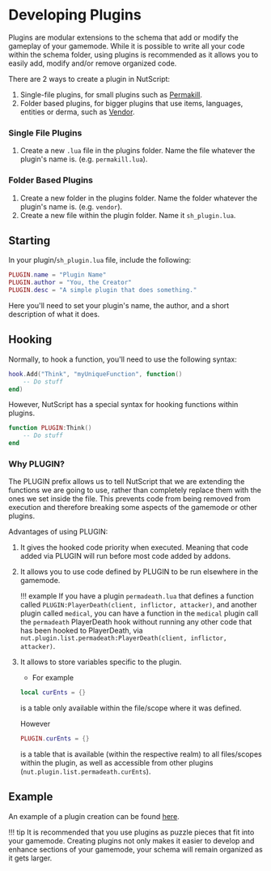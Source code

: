 # Developing Plugins

Plugins are modular extensions to the schema that add or modify the gameplay of your gamemode. While it is possible to write all your code within the schema folder, using plugins is recommended as it allows you to easily add, modify and/or remove organized code.

There are 2 ways to create a plugin in NutScript:

1. Single-file plugins, for small plugins such as [Permakill](https://github.com/NutScript/NutScript/blob/1.2/plugins/permakill.lua).
2. Folder based plugins, for bigger plugins that use items, languages, entities or derma, such as [Vendor](https://github.com/NutScript/NutScript/tree/1.2/plugins/vendor).

### **Single File Plugins**

1. Create a new ```.lua``` file in the plugins folder. Name the file whatever the plugin's name is. (e.g. ```permakill.lua```).

### **Folder Based Plugins**

1. Create a new folder in the plugins folder. Name the folder whatever the plugin's name is. (e.g. ```vendor```).
2. Create a new file within the plugin folder. Name it ```sh_plugin.lua```.

## **Starting**

In your plugin/```sh_plugin.lua``` file, include the following:

```lua linenums="1"
PLUGIN.name = "Plugin Name"
PLUGIN.author = "You, the Creator"
PLUGIN.desc = "A simple plugin that does something."
```

Here you'll need to set your plugin's name, the author, and a short description of what it does.

## **Hooking**

Normally, to hook a function, you'll need to use the following syntax:
```lua linenums="1"
hook.Add("Think", "myUniqueFunction", function()
    -- Do stuff
end)
```

However, NutScript has a special syntax for hooking functions within plugins.

```lua linenums="1"
function PLUGIN:Think()
    -- Do stuff
end
```

### **Why PLUGIN?**

The PLUGIN prefix allows us to tell NutScript that we are extending the functions we are going to use, rather than completely replace them with the ones we set inside the file. This prevents code from being removed from execution and therefore breaking some aspects of the gamemode or other plugins.

Advantages of using PLUGIN:

1. It gives the hooked code priority when executed. Meaning that code added via PLUGIN will run before most code added by addons.

2. It allows you to use code defined by PLUGIN to be run elsewhere in the gamemode.

    !!! example
        If you have a plugin ```permadeath.lua``` that defines a function called ```PLUGIN:PlayerDeath(client, inflictor, attacker)```, and another plugin called ```medical```, you can have a function in the ```medical``` plugin call the ```permadeath``` PlayerDeath hook without running any other code that has been hooked to PlayerDeath, via ```nut.plugin.list.permadeath:PlayerDeath(client, inflictor, attacker)```.

3. It allows to store variables specific to the plugin.
    - For example

    ```lua
    local curEnts = {}
    ```

    is a table only available within the file/scope where it was defined.

    However

    ```lua
    PLUGIN.curEnts = {}
    ```

    is a table that is available (within the respective realm) to all files/scopes within the plugin, as well as accessible from other plugins (```nut.plugin.list.permadeath.curEnts```).

## **Example**

An example of a plugin creation can be found [here](plugin_example.md).

!!! tip
    It is recommended that you use plugins as puzzle pieces that fit into your gamemode. Creating plugins not only makes it easier to develop and enhance sections of your gamemode, your schema will remain organized as it gets larger.
